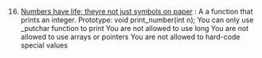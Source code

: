 16. [Numbers have life; theyre not just symbols on paper](./101-print_number.c) : A  a function that prints an integer. Prototype: void print_number(int n); You can only use _putchar function to print You are not allowed to use long You are not allowed to use arrays or pointers You are not allowed to hard-code special values
